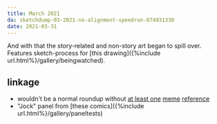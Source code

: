 ```yaml
---
title: March 2021
da: sketchdump-03-2021-no-alignment-speedrun-874931330
date: 2021-03-31
---
```

And with that the story-related and non-story art began to spill over. Features sketch-process for [this drawing]({%include url.html%}/gallery/beingwatched).

## linkage
- wouldn't be a normal roundup without <a href="https://knowyourmeme.com/memes/gay-gay-homosexual-gay-i-can-still-hear-his-voice" class="ext">at least one</a> <a href="https://knowyourmeme.com/memes/how-do-you-do-fellow-kids" class="ext">meme</a> <a href="https://knowyourmeme.com/memes/mom-said-its-my-turn-on-the-xbox" class="ext">reference</a>
- "Jock" panel from [these comics]({%include url.html%}/gallery/paneltests)